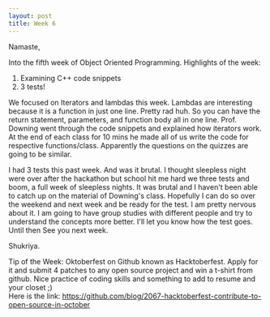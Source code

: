 ```yaml
---
layout: post
title: Week 6
---
```


Namaste,

Into the fifth week of Object Oriented Programming. Highlights of the week:
1. Examining C++ code snippets
2. 3 tests!

We focused on Iterators and lambdas this week. Lambdas are interesting because it is a function in just one line. Pretty rad huh. So you can have the return statement, parameters, and function body all in one line. Prof. Downing went through the code snippets and explained how iterators work. At the end of each class for 10 mins he made all of us write the code for respective functions/class. Apparently the questions on the quizzes are going to be similar.

I had 3 tests this past week. And was it brutal. I thought sleepless night were over after the hackathon but school hit me hard we three tests and boom, a full week of sleepless nights. It was brutal and I haven't been able to catch up on the material of Downing's class. Hopefully I can do so over the weekend and next week and be ready for the test. I am pretty nervous about it. I am going to have group studies with different people and try to understand the concepts more better. I'll let you know how the test goes. Until then See you next week.

Shukriya.

Tip of the Week: Oktoberfest on Github known as Hacktoberfest. Apply for it and submit 4 patches to any open source project and win a t-shirt from github. Nice practice of coding skills and something to add to resume and your closet ;) <br>Here is the link: https://github.com/blog/2067-hacktoberfest-contribute-to-open-source-in-october